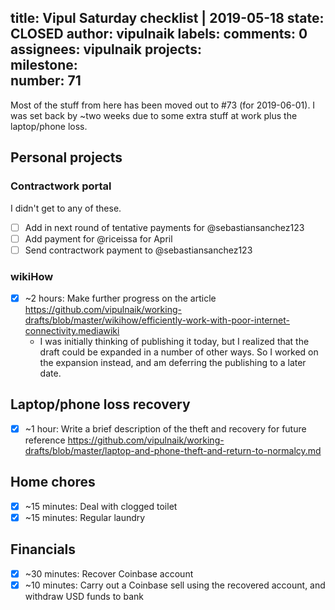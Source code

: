 title:	Vipul Saturday checklist | 2019-05-18
state:	CLOSED
author:	vipulnaik
labels:	
comments:	0
assignees:	vipulnaik
projects:	
milestone:	
number:	71
--
Most of the stuff from here has been moved out to #73 (for 2019-06-01). I was set back by ~two weeks due to some extra stuff at work plus the laptop/phone loss.

## Personal projects

### Contractwork portal

I didn't get to any of these.

- [ ] Add in next round of tentative payments for @sebastiansanchez123
- [ ] Add payment for @riceissa for April
- [ ] Send contractwork payment to @sebastiansanchez123

### wikiHow

- [x] ~2 hours: Make further progress on the article https://github.com/vipulnaik/working-drafts/blob/master/wikihow/efficiently-work-with-poor-internet-connectivity.mediawiki
  - I was initially thinking of publishing it today, but I realized that the draft could be expanded in a number of other ways. So I worked on the expansion instead, and am deferring the publishing to a later date.

## Laptop/phone loss recovery

- [x] ~1 hour: Write a brief description of the theft and recovery for future reference https://github.com/vipulnaik/working-drafts/blob/master/laptop-and-phone-theft-and-return-to-normalcy.md

## Home chores

- [x] ~15 minutes: Deal with clogged toilet
- [x] ~15 minutes: Regular laundry

## Financials

- [x] ~30 minutes: Recover Coinbase account
- [x] ~10 minutes: Carry out a Coinbase sell using the recovered account, and withdraw USD funds to bank
